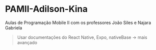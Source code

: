 # PAMII-Adilson-Kina
Aulas de Programação Mobile II com os professores João Siles e Najara Gabriela


> Usar documentações do React Native, Expo, nativeBase -> mais avançado



